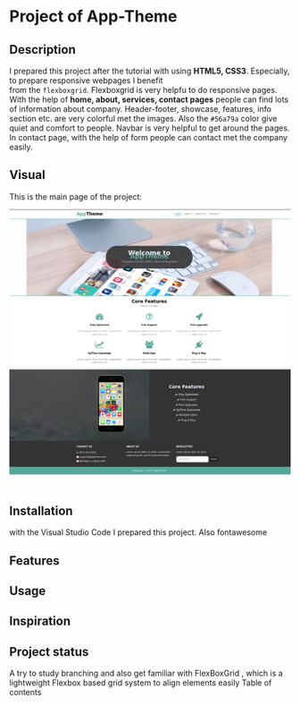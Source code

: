 # Project of App-Theme

## Description
I prepared this project after the tutorial with using **HTML5, CSS3**. Especially, to prepare responsive webpages I benefit     
from the `flexboxgrid`. Flexboxgrid is very helpfu to do responsive pages. With the help of **home, about, services, contact 
pages** people can find lots of information about company. Header-footer, showcase, features, info section etc. are very 
colorful met the images. Also the `#56a79a` color give quiet and comfort to people. Navbar is very helpful to get around the 
pages. In contact page, with the help of form people can contact met the company easily.

## Visual
This is the main page of the project:

![](https://raw.githubusercontent.com/ayseakyol/ayseakyol.github.io/6e4de7a7631977f037695600e69bfda4a6528a71/screenshot/app-theme.png)


## Installation
with the Visual Studio Code I prepared this project. Also fontawesome  

## Features

## Usage


## Inspiration

## Project status
A try to study branching and also get familiar with FlexBoxGrid , which is a lightweight Flexbox based grid system to align elements easily
Table of contents

    
    
    
   

